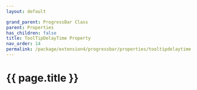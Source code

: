 ```yaml
---
layout: default

grand_parent: ProgressBar Class
parent: Properties
has_children: false
title: ToolTipDelayTime Property
nav_order: 14
permalink: /package/extension4/progressbar/properties/tooltipdelaytime
---
```

# {{ page.title }}